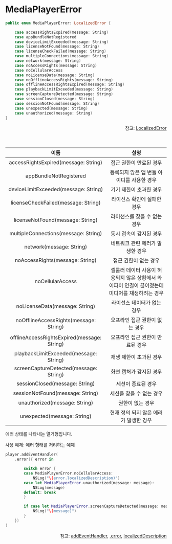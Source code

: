 # MediaPlayerError

```swift
public enum MediaPlayerError: LocalizedError {

    case accessRightsExpired(message: String)
    case appBundleNotRegistered
    case deviceLimitExceeded(message: String)
    case licenseNotFound(message: String)
    case licenseCheckFailed(message: String)
    case multipleConnections(message: String)
    case network(message: String)
    case noAccessRights(message: String)
    case noCellularAccess
    case noLicenseData(message: String)
    case noOfflineAccessRights(message: String)
    case offlineAccessRightsExpired(message: String)
    case playbackLimitExceeded(message: String)
    case screenCaptureDetected(message: String)
    case sessionClosed(message: String)
    case sessionNotFound(message: String)
    case unexpected(message: String)
    case unauthorized(message: String)
}
```
<div align="right">
참고: <a href="https://developer.apple.com/documentation/foundation/localizederror">LocalizedError</a>
</div>
<br><br>

|이름|설명|
|:--:|:--:|
|accessRightsExpired(message: String)|접근 권한이 만료된 경우|
|appBundleNotRegistered|등록되지 않은 앱 번들 아이디를 사용한 경우|
|deviceLimitExceeded(message: String)|기기 제한이 초과한 경우|
|licenseCheckFailed(message: String)|라이선스 확인에 실패한 경우|
|licenseNotFound(message: String)|라이선스를 찾을 수 없는 경우|
|multipleConnections(message: String)|동시 접속이 감지된 경우|
|network(message: String)|네트워크 관련 에러가 발생한 경우|
|noAccessRights(message: String)|접근 권한이 없는 경우|
|noCellularAccess|셀룰러 데이터 사용이 허용되지 않은 상황에서 와이파이 연결이 끊어졌는데 미디어를 재생하려는 경우|
|noLicenseData(message: String)|라이선스 데이터가 없는 경우|
|noOfflineAccessRights(message: String)|오프라인 접근 권한이 없는 경우|
|offlineAccessRightsExpired(message: String)|오프라인 접근 권한이 만료된 경우|
|playbackLimitExceeded(message: String)|재생 제한이 초과된 경우|
|screenCaptureDetected(message: String)|화면 캡처가 감지된 경우|
|sessionClosed(message: String)|세션이 종료된 경우|
|sessionNotFound(message: String)|세션을 찾을 수 없는 경우|
|unauthorized(message: String)|권한이 없는 경우|
|unexpected(message: String)|현재 정의 되지 않은 에러가 발생한 경우|

에러 상태를 나타내는 열거형입니다.

사용 예제: 에러 형태를 처리하는 예제
```swift
player.addEventHandler(
    .error({ error in

        switch error {
        case MediaPlayerError.noCellularAccess:
            NSLog("\(error.localizedDescription)")
        case let MediaPlayerError.unauthorized(message: message):
            NSLog(message)
        default: break
        }

        if case let MediaPlayerError.screenCaptureDetected(message: message) = error {
            NSLog("\(message)")
        }
    })
)
```
<div align="right">
참고: <a href="../../class/media-player/details.md#addeventhandler_">addEventHandler</a>, 
<a href="../event-handlers/details.md#error">.error</a>, 
<a href="https://developer.apple.com/documentation/swift/error/localizeddescription">localizedDescription</a>
</div>
